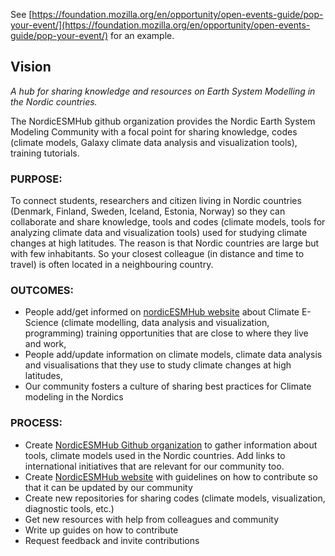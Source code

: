 
See [https://foundation.mozilla.org/en/opportunity/open-events-guide/pop-your-event/](https://foundation.mozilla.org/en/opportunity/open-events-guide/pop-your-event/) for an example.

## Vision

*A hub for sharing knowledge and resources on Earth System Modelling in the Nordic countries.*

The NordicESMHub github organization provides the Nordic Earth System Modeling Community with a focal point for sharing knowledge, codes (climate models, Galaxy climate data analysis and visualization tools), training tutorials.

### PURPOSE:

To connect students, researchers and citizen living in Nordic countries (Denmark, Finland, Sweden, Iceland, Estonia, Norway) so they can collaborate and share knowledge, tools and codes (climate models, tools for analyzing climate data and visualization tools) used for studying climate changes at high latitudes. The reason is that Nordic countries are large but with few inhabitants. So your closest colleague (in distance and time to travel) is often located in a neighbouring country.


### OUTCOMES:

- People add/get informed on [nordicESMHub website](https://nordicesmhub.github.io/) about Climate E-Science (climate modelling, data analysis and visualization, programming) training opportunities that are close to where they live and work,
- People add/update information on climate models, climate data analysis and visualisations that they use to study climate changes at high latitudes,
- Our community fosters a culture of sharing best practices for Climate modeling in the Nordics

### PROCESS:

- Create [NordicESMHub Github organization](https://github.com/NordicESMhub) to gather information about tools, climate models used in the Nordic countries. Add links to international initiatives that are relevant for our community too.
- Create [NordicESMHub website](https://nordicesmhub.github.io/) with guidelines on how to contribute so that it can be updated by our community
- Create new repositories for sharing codes (climate models, visualization, diagnostic tools, etc.)
- Get new resources with help from colleagues and community
- Write up guides on how to contribute
- Request feedback and invite contributions
